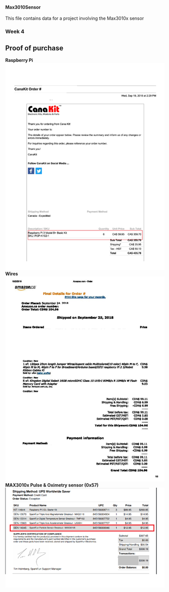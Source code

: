 #### Max3010Sensor
This file contains data for a project involving the Max3010x sensor

### Week 4
## Proof of purchase
**Raspberry Pi**
![alt text](https://github.com/gsmann997/Max3010Sensor/blob/master/Invoices/Pi_invoice.jpg)<br>
**Wires**
![alt text](https://github.com/gsmann997/Max3010Sensor/blob/master/Invoices/Wires_receipt.jpg)<br>
**MAX3010x Pulse & Oximetry sensor (0x57)**
![alt text](https://github.com/gsmann997/Max3010Sensor/blob/master/Invoices/heart_beat.png)




